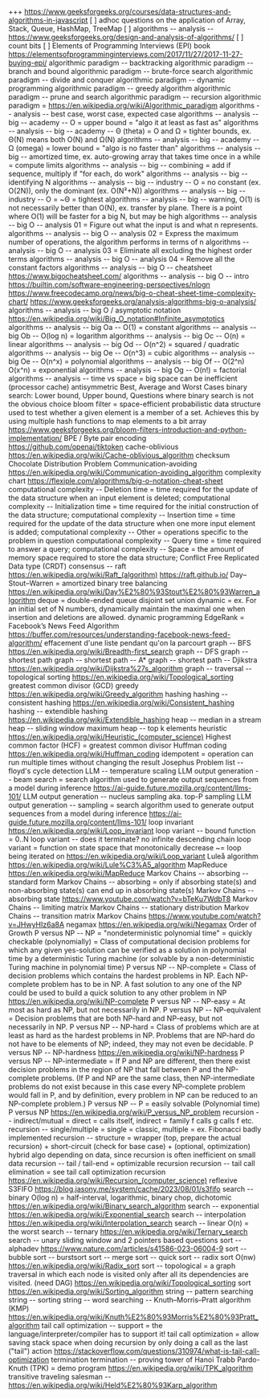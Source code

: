 +++ https://www.geeksforgeeks.org/courses/data-structures-and-algorithms-in-javascript
[ ] adhoc questions on the application of Array, Stack, Queue, HashMap, TreeMap
[ ] algorithms -- analysis -- https://www.geeksforgeeks.org/design-and-analysis-of-algorithms/
[ ] count bits
[ ] Elements of Programming Interviews (EPI) book https://elementsofprogramminginterviews.com/2017/11/27/2017-11-27-buying-epi/
algorithmic paradigm -- backtracking
algorithmic paradigm -- branch and bound
algorithmic paradigm -- brute-force search
algorithmic paradigm -- divide and conquer
algorithmic paradigm -- dynamic programming
algorithmic paradigm -- greedy algorithm
algorithmic paradigm -- prune and search
algorithmic paradigm -- recursion
algorithmic paradigm = https://en.wikipedia.org/wiki/Algorithmic_paradigm
algorithms -- analysis -- best case, worst case, expected case
algorithms -- analysis -- big -- academy -- O = upper bound = "algo it at least as fast as"
algorithms -- analysis -- big -- academy -- Θ (theta) = O and Ω = tighter bounds, ex. Θ(N) means both O(N) and Ω(N)
algorithms -- analysis -- big -- academy -- Ω (omega) = lower bound = "algo is no faster than"
algorithms -- analysis -- big -- amortized time, ex. auto-growing array that takes time once in a while = compute limits
algorithms -- analysis -- big -- combining = add if sequence, multiply if "for each, do work" 
algorithms -- analysis -- big -- identifying N
algorithms -- analysis -- big -- industry -- O = no constant (ex. O(2N)), only the dominant (ex. O(N²+N))
algorithms -- analysis -- big -- industry -- O = ~Θ = tightest
algorithms -- analysis -- big -- warning, O(1) is not necessarily better than O(N), ex. transfer by plane. There is a point where O(1) will be faster for a big N, but may be high
algorithms -- analysis -- big O -- analysis 01 = Figure out what the input is and what n represents.
algorithms -- analysis -- big O -- analysis 02 = Express the maximum number of operations, the algorithm performs in terms of n
algorithms -- analysis -- big O -- analysis 03 = Eliminate all excluding the highest order terms
algorithms -- analysis -- big O -- analysis 04 = Remove all the constant factors
algorithms -- analysis -- big O -- cheatsheet https://www.bigocheatsheet.com/
algorithms -- analysis -- big O -- intro https://builtin.com/software-engineering-perspectives/nlogn https://www.freecodecamp.org/news/big-o-cheat-sheet-time-complexity-chart/ https://www.geeksforgeeks.org/analysis-algorithms-big-o-analysis/
algorithms -- analysis -- big O / asymptotic notation https://en.wikipedia.org/wiki/Big_O_notation#Infinite_asymptotics
algorithms -- analysis -- big Oa -- O(1) = constant
algorithms -- analysis -- big Ob -- O(log n) = logarithm
algorithms -- analysis -- big Oc -- O(n) = linear
algorithms -- analysis -- big Od -- O(n^2) = squared / quadratic
algorithms -- analysis -- big Oe -- O(n^3) = cubic
algorithms -- analysis -- big Oe -- O(n^x) = polynomial
algorithms -- analysis -- big Of -- O(2^n) O(x^n) = exponential
algorithms -- analysis -- big Og -- O(n!) = factorial
algorithms -- analysis -- time vs space = big space can be inefficient (processor cache)
antisymmetric
Best, Average and Worst Cases
binary search: Lower bound, Upper bound, Questions where binary search is not the obvious choice
bloom filter = space-efficient probabilistic data structure used to test whether a given element is a member of a set. Achieves this by using multiple hash functions to map elements to a bit array https://www.geeksforgeeks.org/bloom-filters-introduction-and-python-implementation/
BPE / Byte pair encoding https://github.com/openai/tiktoken
cache-oblivious https://en.wikipedia.org/wiki/Cache-oblivious_algorithm
checksum
Chocolate Distribution Problem
Communication-avoiding https://en.wikipedia.org/wiki/Communication-avoiding_algorithm
complexity chart https://flexiple.com/algorithms/big-o-notation-cheat-sheet
computational complexity -- Deletion time = time required for the update of the data structure when an input element is deleted;
computational complexity -- Initialization time = time required for the initial construction of the data structure;
computational complexity -- Insertion time = time required for the update of the data structure when one more input element is added;
computational complexity -- Other = operations specific to the problem in question
computational complexity -- Query time = time required to answer a query;
computational complexity -- Space = the amount of memory space required to store the data structure;
Conflict Free Replicated Data type (CRDT)
consensus -- raft https://en.wikipedia.org/wiki/Raft_(algorithm)  https://raft.github.io/
Day–Stout–Warren = amortized binary tree balancing https://en.wikipedia.org/wiki/Day%E2%80%93Stout%E2%80%93Warren_algorithm
deque = double-ended queue
disjoint set union
dynamic = ex. For an initial set of N numbers, dynamically maintain the maximal one when insertion and deletions are allowed.
dynamic programming
EdgeRank = Facebook’s News Feed Algorithm https://buffer.com/resources/understanding-facebook-news-feed-algorithm/
effacement d'une liste pendant qu'on la parcourt
graph -- BFS https://en.wikipedia.org/wiki/Breadth-first_search
graph -- DFS
graph -- shortest path
graph -- shortest path -- A*
graph -- shortest path -- Djikstra https://en.wikipedia.org/wiki/Dijkstra%27s_algorithm
graph -- traversal -- topological sorting https://en.wikipedia.org/wiki/Topological_sorting
greatest common divisor (GCD)
greedy https://en.wikipedia.org/wiki/Greedy_algorithm
hashing
hashing -- consistent hashing https://en.wikipedia.org/wiki/Consistent_hashing
hashing -- extendible hashing https://en.wikipedia.org/wiki/Extendible_hashing
heap -- median in a stream
heap -- sliding window maximum
heap -- top k elements
heuristic https://en.wikipedia.org/wiki/Heuristic_(computer_science)
Highest common factor (HCF) = greatest common divisor
Huffman coding https://en.wikipedia.org/wiki/Huffman_coding
idempotent = operation can run multiple times without changing the result
Josephus Problem
list -- floyd's cycle detection
LLM -- temperature scaling
LLM output generation -- beam search = search algorithm used to generate output sequences from a model during inference https://ai-guide.future.mozilla.org/content/llms-101/
LLM output generation -- nucleus sampling aka. top-P sampling
LLM output generation -- sampling = search algorithm used to generate output sequences from a model during inference https://ai-guide.future.mozilla.org/content/llms-101/
loop invariant https://en.wikipedia.org/wiki/Loop_invariant
loop variant -- bound function = 0..N
loop variant -- does it terminate? no infinite descending chain
loop variant = function on state space that monotonically decrease ~= loop being iterated on https://en.wikipedia.org/wiki/Loop_variant
Luleå algorithm https://en.wikipedia.org/wiki/Lule%C3%A5_algorithm
MapReduce https://en.wikipedia.org/wiki/MapReduce
Markov Chains -- absorbing -- standard form
Markov Chains -- absorbing = only if absorbing state(s) and non-absorbing state(s) can end up in absorbing state(s)
Markov Chains -- absorbing state https://www.youtube.com/watch?v=bTeKu7WdbT8
Markov Chains -- limiting matrix
Markov Chains -- stationary distribution
Markov Chains -- transition matrix
Markov Chains https://www.youtube.com/watch?v=JHwyHIz6a8A
negamax https://en.wikipedia.org/wiki/Negamax
Order of Growth
P versus NP -- NP = "nondeterministic polynomial time" = quickly checkable (polynomially) = Class of computational decision problems for which any given yes-solution can be verified as a solution in polynomial time by a deterministic Turing machine (or solvable by a non-deterministic Turing machine in polynomial time)
P versus NP -- NP-complete = Class of decision problems which contains the hardest problems in NP. Each NP-complete problem has to be in NP. A fast solution to any one of the NP could be used to build a quick solution to any other problem in NP https://en.wikipedia.org/wiki/NP-complete
P versus NP -- NP-easy = At most as hard as NP, but not necessarily in NP.
P versus NP -- NP-equivalent = Decision problems that are both NP-hard and NP-easy, but not necessarily in NP.
P versus NP -- NP-hard = Class of problems which are at least as hard as the hardest problems in NP. Problems that are NP-hard do not have to be elements of NP; indeed, they may not even be decidable.
P versus NP -- NP-hardness https://en.wikipedia.org/wiki/NP-hardness
P versus NP -- NP-intermediate = If P and NP are different, then there exist decision problems in the region of NP that fall between P and the NP-complete problems. (If P and NP are the same class, then NP-intermediate problems do not exist because in this case every NP-complete problem would fall in P, and by definition, every problem in NP can be reduced to an NP-complete problem.)
P versus NP -- P = easily solvable (Polynomial time)
P versus NP https://en.wikipedia.org/wiki/P_versus_NP_problem
recursion -- indirect/mutual = direct = calls itself, indirect = family f calls g calls f etc.
recursion -- single/multiple = single = classic, multiple = ex. Fibonacci badly implemented
recursion -- structure = wrapper (top, prepare the actual recursion) + short-circuit (check for base case) + (optional, optimization) hybrid algo depending on data, since recursion is often inefficient on small data
recursion -- tail / tail-end = optimizable recursion
recursion -- tail call elimination = see tail call optimization
recursion https://en.wikipedia.org/wiki/Recursion_(computer_science)
reflexive
S3FIFO https://blog.jasony.me/system/cache/2023/08/01/s3fifo
search -- binary O(log n) = half-interval, logarithmic, binary chop, dichotomic https://en.wikipedia.org/wiki/Binary_search_algorithm
search -- exponential https://en.wikipedia.org/wiki/Exponential_search
search -- interpolation https://en.wikipedia.org/wiki/Interpolation_search
search -- linear O(n) = the worst
search -- ternary https://en.wikipedia.org/wiki/Ternary_search
search -- unary
sliding window and 2 pointers based questions
sort -- alphadev https://www.nature.com/articles/s41586-023-06004-9
sort -- bubble
sort -- burstsort
sort -- merge
sort -- quick
sort -- radix sort O(nw) https://en.wikipedia.org/wiki/Radix_sort
sort -- topological = a graph traversal in which each node is visited only after all its dependencies are visited. (need DAG) https://en.wikipedia.org/wiki/Topological_sorting
sort https://en.wikipedia.org/wiki/Sorting_algorithm
string -- pattern searching
string -- sorting
string -- word searching -- Knuth–Morris–Pratt algorithm (KMP) https://en.wikipedia.org/wiki/Knuth%E2%80%93Morris%E2%80%93Pratt_algorithm
tail call optimization -- support = the language/interpreter/compiler has to support it!
tail call optimization = allow saving stack space when doing recursion by only doing a call as the last ("tail") action https://stackoverflow.com/questions/310974/what-is-tail-call-optimization
termination
termination -- proving
tower of Hanoi
Trabb Pardo-Knuth (TPK) = demo program https://en.wikipedia.org/wiki/TPK_algorithm
transitive
traveling salesman -- https://en.wikipedia.org/wiki/Held%E2%80%93Karp_algorithm
